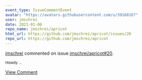 ```yaml
---
event_type: IssueCommentEvent
avatar: "https://avatars.githubusercontent.com/u/3916816?"
user: jmschrei
date: 2021-01-06
repo_name: jmschrei/apricot
html_url: https://github.com/jmschrei/apricot/issues/20
repo_url: https://github.com/jmschrei/apricot
---
```


<a href='https://github.com/jmschrei' target='_blank'>jmschrei</a> commented on issue <a href='https://github.com/jmschrei/apricot/issues/20' target='_blank'>jmschrei/apricot#20</a>.

<small>Howdy...</small>

<a href='https://github.com/jmschrei/apricot/issues/20' target='_blank'>View Comment</a>
